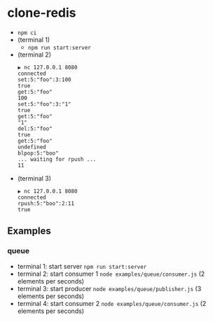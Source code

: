# clone-redis

- `npm ci`
- (terminal 1)
	- `npm run start:server`
- (terminal 2)
	```
	▶ nc 127.0.0.1 8080
	connected
	set:5:"foo":3:100
	true
	get:5:"foo"
	100
	set:5:"foo":3:"1"
	true
	get:5:"foo"
	"1"
	del:5:"foo"
	true
	get:5:"foo"
	undefined
	blpop:5:"boo"
	... waiting for rpush ...
	11
	```
- (terminal 3)
	```
	▶ nc 127.0.0.1 8080
	connected
	rpush:5:"boo":2:11
	true
	```

## Examples

### queue

- terminal 1: start server `npm run start:server`
- terminal 2: start consumer 1 `node examples/queue/consumer.js` (2 elements per seconds)
- terminal 3: start producer `node examples/queue/publisher.js` (3 elements per seconds)
- terminal 4: start consumer 2 `node examples/queue/consumer.js` (2 elements per seconds)
